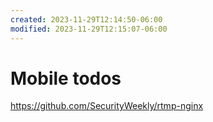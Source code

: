 ```yaml
---
created: 2023-11-29T12:14:50-06:00
modified: 2023-11-29T12:15:07-06:00
---
```


# Mobile todos

https://github.com/SecurityWeekly/rtmp-nginx
